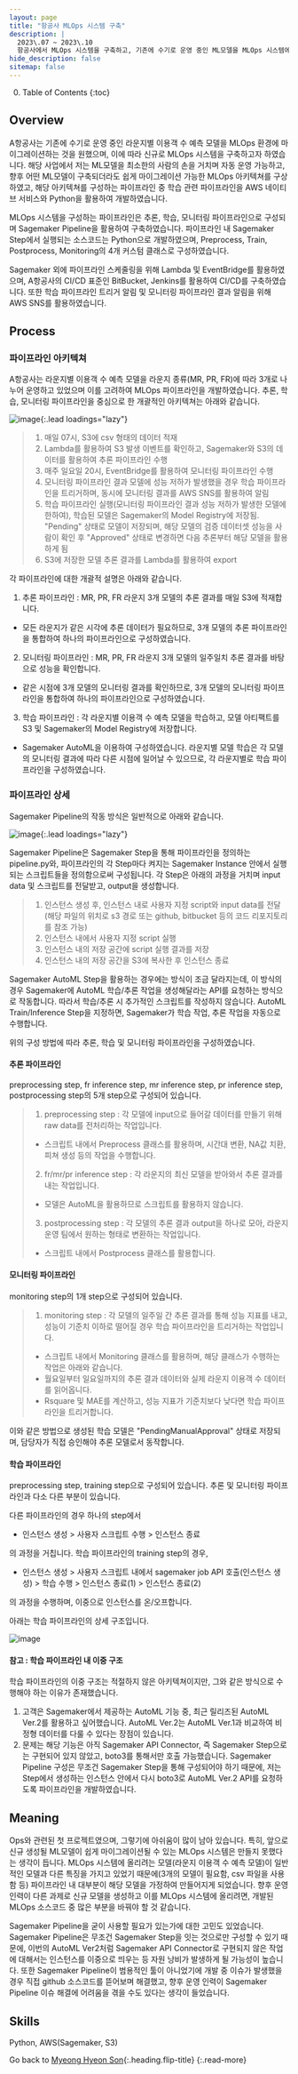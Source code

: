 ```yaml
---
layout: page
title: "항공사 MLOps 시스템 구축"
description: |
  2023\.07 ~ 2023\.10  
  항공사에서 MLOps 시스템을 구축하고, 기존에 수기로 운영 중인 ML모델을 MLOps 시스템에 마이그레이션하였습니다.
hide_description: false
sitemap: false
---
```


0. Table of Contents
{:toc}


## Overview

A항공사는 기존에 수기로 운영 중인 라운지별 이용객 수 예측 모델을 MLOps 환경에 마이그레이션하는 것을 원했으며, 이에 따라 신규로 MLOps 시스템을 구축하고자 하였습니다. 해당 사업에서 저는 ML모델을 최소한의 사람의 손을 거치며 자동 운영 가능하고, 향후 어떤 ML모델이 구축되더라도 쉽게 마이그레이션 가능한 MLOps 아키텍쳐를 구상하였고, 해당 아키텍쳐를 구성하는 파이프라인 중 학습 관련 파이프라인을 AWS 네이티브 서비스와 Python을 활용하여 개발하였습니다.

MLOps 시스템을 구성하는 파이프라인은 추론, 학습, 모니터링 파이프라인으로 구성되며 Sagemaker Pipeline을 활용하여 구축하였습니다. 파이프라인 내 Sagemaker Step에서 실행되는 소스코드는 Python으로 개발하였으며, Preprocess, Train, Postprocess, Monitoring의 4개 커스텀 클래스로 구성하였습니다.

Sagemaker 외에 파이프라인 스케줄링을 위해 Lambda 및 EventBridge를 활용하였으며, A항공사의 CI/CD 표준인 BitBucket, Jenkins를 활용하여 CI/CD를 구축하였습니다. 또한 학습 파이프라인 트리거 알림 및 모니터링 파이프라인 결과 알림을 위해 AWS SNS를 활용하였습니다.


## Process

### 파이프라인 아키텍쳐

A항공사는 라운지별 이용객 수 예측 모델을 라운지 종류(MR, PR, FR)에 따라 3개로 나누어 운영하고 있었으며 이를 고려하여 MLOps 파이프라인을 개발하였습니다. 추론, 학습, 모니터링 파이프라인을 중심으로 한 개괄적인 아키텍쳐는 아래와 같습니다.

![image](/assets/img/myown/airline-mlops-architecture-simple.png){:.lead loadings="lazy"}

> 1. 매일 07시, S3에 csv 형태의 데이터 적재
> 2. Lambda를 활용하여 S3 발생 이벤트를 확인하고, Sagemaker와 S3의 데이터를 활용하여 추론 파이프라인 수행
> 3. 매주 일요일 20시, EventBridge를 활용하여 모니터링 파이프라인 수행
> 4. 모니터링 파이프라인 결과 모델에 성능 저하가 발생했을 경우 학습 파이프라인을 트리거하며, 동시에 모니터링 결과를 AWS SNS를 활용하여 알림
> 5. 학습 파이프라인 실행(모니터링 파이프라인 결과 성능 저하가 발생한 모델에 한하여), 학습된 모델은 Sagemaker의 Model Registry에 저장됨. "Pending" 상태로 모델이 저장되며, 해당 모델의 검증 데이터셋 성능을 사람이 확인 후 "Approved" 상태로 변경하면 다음 추론부터 해당 모델을 활용하게 됨
> 6. S3에 저장한 모델 추론 결과를 Lambda를 활용하여 export

각 파이프라인에 대한 개괄적 설명은 아래와 같습니다.

1. 추론 파이프라인 : MR, PR, FR 라운지 3개 모델의 추론 결과를 매일 S3에 적재합니다. 
  - 모든 라운지가 같은 시각에 추론 데이터가 필요하므로, 3개 모델의 추론 파이프라인을 통합하여 하나의 파이프라인으로 구성하였습니다. 

2. 모니터링 파이프라인 : MR, PR, FR 라운지 3개 모델의 일주일치 추론 결과를 바탕으로 성능을 확인합니다. 
  - 같은 시점에 3개 모델의 모니터링 결과를 확인하므로, 3개 모델의 모니터링 파이프라인을 통합하여 하나의 파이프라인으로 구성하였습니다.
  
3. 학습 파이프라인 : 각 라운지별 이용객 수 예측 모델을 학습하고, 모델 아티팩트를 S3 및 Sagemaker의 Model Registry에 저장합니다. 
  - Sagemaker AutoML을 이용하여 구성하였습니다. 라운지별 모델 학습은 각 모델의 모니터링 결과에 따라 다른 시점에 일어날 수 있으므로, 각 라운지별로 학습 파이프라인을 구성하였습니다.


### 파이프라인 상세

Sagemaker Pipeline의 작동 방식은 일반적으로 아래와 같습니다.

![image](/assets/img/myown/sagemaker-pipeline.png){:.lead loadings="lazy"}

Sagemaker Pipeline은 Sagemaker Step을 통해 파이프라인을 정의하는 pipeline.py와, 파이프라인의 각 Step마다 켜지는 Sagemaker Instance 안에서 실행되는 스크립트들을 정의함으로써 구성됩니다. 각 Step은 아래의 과정을 거치며 input data 및 스크립트를 전달받고, output을 생성합니다.

> 1. 인스턴스 생성 후, 인스턴스 내로 사용자 지정 script와 input data를 전달(해당 파일의 위치로 s3 경로 또는 github, bitbucket 등의 코드 리포지토리를 참조 가능)
> 2. 인스턴스 내에서 사용자 지정 script 실행
> 3. 인스턴스 내의 저장 공간에 script 실행 결과를 저장
> 4. 인스턴스 내의 저장 공간을 S3에 복사한 후 인스턴스 종료

Sagemaker AutoML Step을 활용하는 경우에는 방식이 조금 달라지는데, 이 방식의 경우 Sagemaker에 AutoML 학습/추론 작업을 생성해달라는 API를 요청하는 방식으로 작동합니다. 따라서 학습/추론 시 추가적인 스크립트를 작성하지 않습니다. AutoML Train/Inference Step을 지정하면, Sagemaker가 학습 작업, 추론 작업을 자동으로 수행합니다.

위의 구성 방법에 따라 추론, 학습 및 모니터링 파이프라인을 구성하였습니다.

#### 추론 파이프라인

preprocessing step, fr inference step, mr inference step, pr inference step, postprocessing step의 5개 step으로 구성되어 있습니다.

> 1. preprocessing step : 각 모델에 input으로 들어갈 데이터를 만들기 위해 raw data를 전처리하는 작업입니다. 
>   - 스크립트 내에서 Preprocess 클래스를 활용하며, 시간대 변환, NA값 치환, 피쳐 생성 등의 작업을 수행합니다.
> 2. fr/mr/pr inference step : 각 라운지의 최신 모델을 받아와서 추론 결과를 내는 작업입니다. 
>   - 모델은 AutoML을 활용하므로 스크립트를 활용하지 않습니다.
> 3. postprocessing step : 각 모델의 추론 결과 output을 하나로 모아, 라운지 운영 팀에서 원하는 형태로 변환하는 작업입니다. 
>   - 스크립트 내에서 Postprocess 클래스를 활용합니다.

#### 모니터링 파이프라인

monitoring step의 1개 step으로 구성되어 있습니다.

> 1. monitoring step : 각 모델의 일주일 간 추론 결과를 통해 성능 지표를 내고, 성능이 기준치 이하로 떨어질 경우 학습 파이프라인을 트리거하는 작업입니다. 
>   - 스크립트 내에서 Monitoring 클래스를 활용하며, 해당 클래스가 수행하는 작업은 아래와 같습니다.
>   - 월요일부터 일요일까지의 추론 결과 데이터와 실제 라운지 이용객 수 데이터를 읽어옵니다.
>   - Rsquare 및 MAE를 계산하고, 성능 지표가 기준치보다 낮다면 학습 파이프라인을 트리거합니다. 

이와 같은 방법으로 생성된 학습 모델은 "PendingManualApproval" 상태로 저장되며, 담당자가 직접 승인해야 추론 모델로서 동작합니다.

#### 학습 파이프라인

preprocessing step, training step으로 구성되어 있습니다. 추론 및 모니터링 파이프라인과 다소 다른 부분이 있습니다.

다른 파이프라인의 경우 하나의 step에서 
- 인스턴스 생성 > 사용자 스크립트 수행 > 인스턴스 종료  

의 과정을 거칩니다. 학습 파이프라인의 training step의 경우,   

- 인스턴스 생성 > 사용자 스크립트 내에서 sagemaker job API 호출(인스턴스 생성) > 학습 수행 > 인스턴스 종료(1) > 인스턴스 종료(2)

의 과정을 수행하며, 이중으로 인스턴스를 온/오프합니다.

아래는 학습 파이프라인의 상세 구조입니다.

![image](/assets/img/myown/sagemaker-training-pipeline.png)


#### 참고 : 학습 파이프라인 내 이중 구조

학습 파이프라인의 이중 구조는 적절하지 않은 아키텍쳐이지만, 그와 같은 방식으로 수행해야 하는 이유가 존재했습니다.

1. 고객은 Sagemaker에서 제공하는 AutoML 기능 중, 최근 릴리즈된 AutoML Ver.2를 활용하고 싶어했습니다. AutoML Ver.2는 AutoML Ver.1과 비교하여 비정형 데이터를 다룰 수 있다는 장점이 있습니다.
2. 문제는 해당 기능은 아직 Sagemaker API Connector, 즉 Sagemaker Step으로는 구현되어 있지 않았고, boto3를 통해서만 호출 가능했습니다. Sagemaker Pipeline 구성은 무조건 Sagemaker Step을 통해 구성되어야 하기 때문에, 저는 Step에서 생성하는 인스턴스 안에서 다시 boto3로 AutoML Ver.2 API를 요청하도록 파이프라인을 개발하였습니다.


## Meaning

Ops와 관련된 첫 프로젝트였으며, 그렇기에 아쉬움이 많이 남아 있습니다. 특히, 앞으로 신규 생성될 ML모델이 쉽게 마이그레이션될 수 있는 MLOps 시스템은 만들지 못했다는 생각이 듭니다. MLOps 시스템에 올리려는 모델(라운지 이용객 수 예측 모델)이 일반적인 모델과 다른 특징을 가지고 있었기 때문에(3개의 모델이 필요함, csv 파일을 사용함 등) 파이프라인 내 대부분이 해당 모델을 가정하여 만들어지게 되었습니다. 향후 운영 인력이 다른 과제로 신규 모델을 생성하고 이를 MLOps 시스템에 올리려면, 개발된 MLOps 소스코드 중 많은 부분을 바꿔야 할 것 같습니다.

Sagemaker Pipeline을 굳이 사용할 필요가 있는가에 대한 고민도 있었습니다. Sagemaker Pipeline은 무조건 Sagemaker Step을 잇는 것으로만 구성할 수 있기 때문에, 이번의 AutoML Ver2처럼 Sagemaker API Connector로 구현되지 않은 작업에 대해서는 인스턴스를 이중으로 띄우는 등 자원 낭비가 발생하게 될 가능성이 높습니다. 또한 Sagemaker Pipeline이 범용적인 툴이 아니었기에 개발 중 이슈가 발생했을 경우 직접 github 소스코드를 뜯어보며 해결했고, 향후 운영 인력이 Sagemaker Pipeline 이슈 해결에 어려움을 겪을 수도 있다는 생각이 들었습니다.



## Skills

Python, AWS(Sagemaker, S3)

Go back to [Myeong Hyeon Son](/about/#projects){:.heading.flip-title}
{:.read-more}